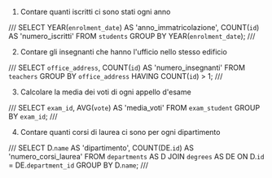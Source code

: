 1. Contare quanti iscritti ci sono stati ogni anno

///
SELECT YEAR(`enrolment_date`) AS 'anno_immatricolazione', COUNT(`id`) AS 'numero_iscritti'
FROM `students`
GROUP BY YEAR(`enrolment_date`);
///

2. Contare gli insegnanti che hanno l'ufficio nello stesso edificio

///
SELECT `office_address`, COUNT(`id`) AS 'numero_insegnanti'
FROM `teachers`
GROUP BY `office_address`
HAVING COUNT(`id`) > 1;
///

3. Calcolare la media dei voti di ogni appello d'esame

///
SELECT `exam_id`, AVG(`vote`) AS 'media_voti'
FROM `exam_student`
GROUP BY `exam_id`;
///

4. Contare quanti corsi di laurea ci sono per ogni dipartimento

///
SELECT D.`name` AS 'dipartimento', COUNT(DE.`id`) AS 'numero_corsi_laurea'
FROM `departments` AS D
JOIN `degrees` AS DE ON D.`id` = DE.`department_id`
GROUP BY D.`name`;
///
